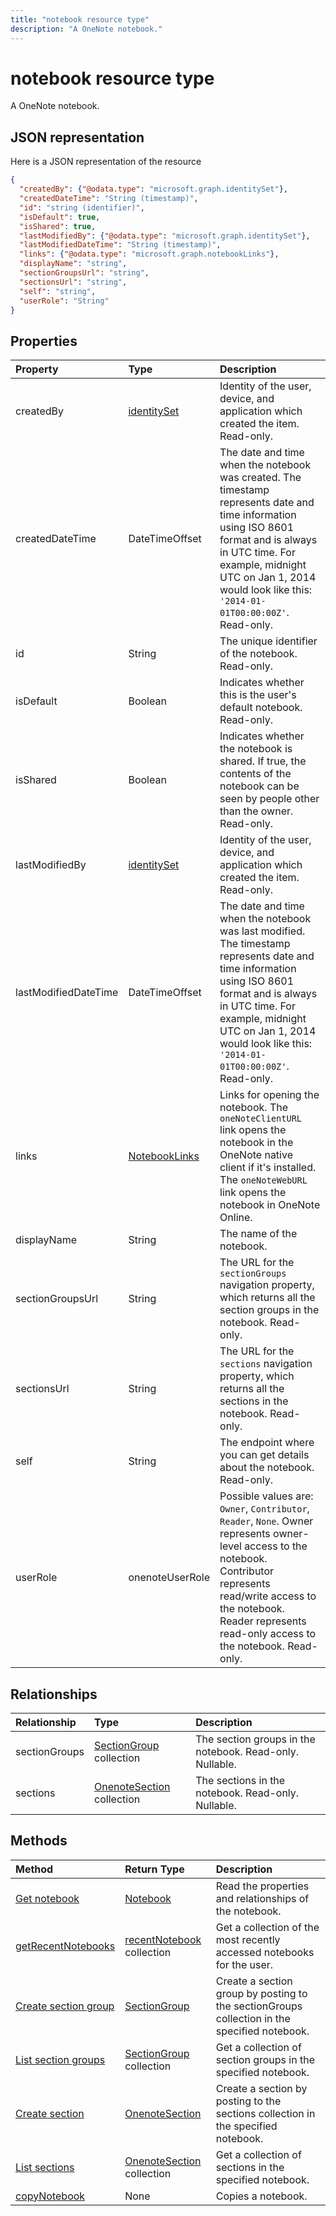 ```yaml
---
title: "notebook resource type"
description: "A OneNote notebook."
---
```


# notebook resource type

A OneNote notebook.

## JSON representation

Here is a JSON representation of the resource

<!-- {
  "blockType": "resource",
  "baseType": "microsoft.graph.onenoteEntityHierarchyModel",
  "optionalProperties": [
    "sectionGroups",
    "sections"
  ],
  "@odata.type": "microsoft.graph.notebook"
}-->

```json
{
  "createdBy": {"@odata.type": "microsoft.graph.identitySet"},
  "createdDateTime": "String (timestamp)",
  "id": "string (identifier)",
  "isDefault": true,
  "isShared": true,
  "lastModifiedBy": {"@odata.type": "microsoft.graph.identitySet"},
  "lastModifiedDateTime": "String (timestamp)",
  "links": {"@odata.type": "microsoft.graph.notebookLinks"},
  "displayName": "string",
  "sectionGroupsUrl": "string",
  "sectionsUrl": "string",
  "self": "string",
  "userRole": "String"
}

```
## Properties
| Property	   | Type	|Description|
|:---------------|:--------|:----------|
|createdBy|[identitySet](identityset.md)|Identity of the user, device, and application which created the item. Read-only.|
|createdDateTime|DateTimeOffset|The date and time when the notebook was created. The timestamp represents date and time information using ISO 8601 format and is always in UTC time. For example, midnight UTC on Jan 1, 2014 would look like this: `'2014-01-01T00:00:00Z'`. Read-only.|
|id|String|The unique identifier of the notebook. Read-only.|
|isDefault|Boolean|Indicates whether this is the user's default notebook. Read-only.|
|isShared|Boolean|Indicates whether the notebook is shared. If true, the contents of the notebook can be seen by people other than the owner. Read-only.|
|lastModifiedBy|[identitySet](identityset.md)|Identity of the user, device, and application which created the item. Read-only.|
|lastModifiedDateTime|DateTimeOffset|The date and time when the notebook was last modified. The timestamp represents date and time information using ISO 8601 format and is always in UTC time. For example, midnight UTC on Jan 1, 2014 would look like this: `'2014-01-01T00:00:00Z'`. Read-only.|
|links|[NotebookLinks](notebooklinks.md)|Links for opening the notebook. The `oneNoteClientURL` link opens the notebook in the OneNote native client if it's installed. The `oneNoteWebURL` link opens the notebook in OneNote Online.|
|displayName|String|The name of the notebook.|
|sectionGroupsUrl|String|The URL for the `sectionGroups` navigation property, which returns all the section groups in the notebook. Read-only.|
|sectionsUrl|String|The URL for the `sections` navigation property, which returns all the sections in the notebook. Read-only.|
|self|String|The endpoint where you can get details about the notebook. Read-only.|
|userRole|onenoteUserRole|Possible values are: `Owner`, `Contributor`, `Reader`, `None`. Owner represents owner-level access to the notebook. Contributor represents read/write access to the notebook. Reader represents read-only access to the notebook. Read-only.|

## Relationships
| Relationship | Type	|Description|
|:---------------|:--------|:----------|
|sectionGroups|[SectionGroup](sectiongroup.md) collection|The section groups in the notebook. Read-only. Nullable.|
|sections|[OnenoteSection](section.md) collection|The sections in the notebook. Read-only. Nullable.|

## Methods

| Method		   | Return Type	|Description|
|:---------------|:--------|:----------|
|[Get notebook](../api/notebook-get.md) | [Notebook](notebook.md) |Read the properties and relationships of the notebook.|
|[getRecentNotebooks](../api/notebook-getrecentnotebooks.md) | [recentNotebook](recentnotebook.md) collection | Get a collection of the most recently accessed notebooks for the user. |
|[Create section group](../api/notebook-post-sectiongroups.md) |[SectionGroup](sectiongroup.md)| Create a section group by posting to the sectionGroups collection in the specified notebook.|
|[List section groups](../api/notebook-list-sectiongroups.md) |[SectionGroup](sectiongroup.md) collection| Get a collection of section groups in the specified notebook.|
|[Create section](../api/notebook-post-sections.md) |[OnenoteSection](section.md)| Create a section by posting to the sections collection in the specified notebook.|
|[List sections](../api/notebook-list-sections.md) |[OnenoteSection](section.md) collection| Get a collection of sections in the specified notebook.|
|[copyNotebook](../api/notebook-copynotebook.md)| None | Copies a notebook.|

<!-- uuid: 8fcb5dbc-d5aa-4681-8e31-b001d5168d79
2015-10-25 14:57:30 UTC -->
<!-- {
  "type": "#page.annotation",
  "description": "notebook resource",
  "keywords": "",
  "section": "documentation",
  "tocPath": ""
}-->
